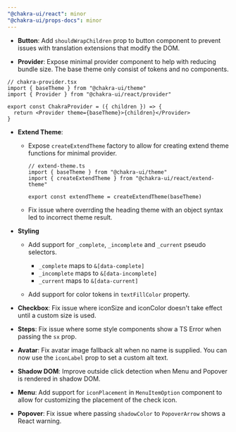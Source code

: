 ```yaml
---
"@chakra-ui/react": minor
"@chakra-ui/props-docs": minor
---
```


- **Button**: Add `shouldWrapChildren` prop to button component to prevent
  issues with translation extensions that modify the DOM.

- **Provider**: Expose minimal provider component to help with reducing bundle
  size. The base theme only consist of tokens and no components.

```tsx
// chakra-provider.tsx
import { baseTheme } from "@chakra-ui/theme"
import { Provider } from "@chakra-ui/react/provider"

export const ChakraProvider = ({ children }) => {
  return <Provider theme={baseTheme}>{children}</Provider>
}
```

- **Extend Theme**:

  - Expose `createExtendTheme` factory to allow for creating extend theme
    functions for minimal provider.

    ```tsx
    // extend-theme.ts
    import { baseTheme } from "@chakra-ui/theme"
    import { createExtendTheme } from "@chakra-ui/react/extend-theme"

    export const extendTheme = createExtendTheme(baseTheme)
    ```

  - Fix issue where overrding the heading theme with an object syntax led to
    incorrect theme result.

- **Styling**

  - Add support for `_complete`, `_incomplete` and `_current` pseudo selectors.

    - `_complete` maps to `&[data-complete]`
    - `_incomplete` maps to `&[data-incomplete]`
    - `_current` maps to `&[data-current]`

  - Add support for color tokens in `textFillColor` property.

- **Checkbox**: Fix issue where iconSize and iconColor doesn't take effect until
  a custom size is used.

- **Steps**: Fix issue where some style components show a TS Error when passing
  the `sx` prop.

- **Avatar**: Fix avatar image fallback alt when no name is supplied. You can
  now use the `iconLabel` prop to set a custom alt text.

- **Shadow DOM**: Improve outside click detection when Menu and Popover is
  rendered in shadow DOM.

- **Menu**: Add support for `iconPlacement` in `MenuItemOption` component to
  allow for customizing the placement of the check icon.

- **Popover**: Fix issue where passing `shadowColor` to `PopoverArrow` shows a
  React warning.
